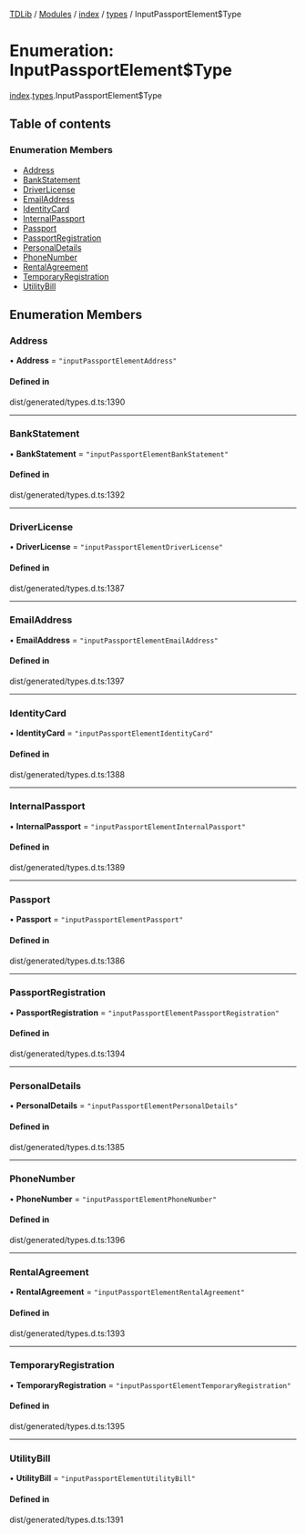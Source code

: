 [TDLib](../README.md) / [Modules](../modules.md) / [index](../modules/index.md) / [types](../modules/index.types.md) / InputPassportElement$Type

# Enumeration: InputPassportElement$Type

[index](../modules/index.md).[types](../modules/index.types.md).InputPassportElement$Type

## Table of contents

### Enumeration Members

- [Address](index.types.InputPassportElement_Type.md#address)
- [BankStatement](index.types.InputPassportElement_Type.md#bankstatement)
- [DriverLicense](index.types.InputPassportElement_Type.md#driverlicense)
- [EmailAddress](index.types.InputPassportElement_Type.md#emailaddress)
- [IdentityCard](index.types.InputPassportElement_Type.md#identitycard)
- [InternalPassport](index.types.InputPassportElement_Type.md#internalpassport)
- [Passport](index.types.InputPassportElement_Type.md#passport)
- [PassportRegistration](index.types.InputPassportElement_Type.md#passportregistration)
- [PersonalDetails](index.types.InputPassportElement_Type.md#personaldetails)
- [PhoneNumber](index.types.InputPassportElement_Type.md#phonenumber)
- [RentalAgreement](index.types.InputPassportElement_Type.md#rentalagreement)
- [TemporaryRegistration](index.types.InputPassportElement_Type.md#temporaryregistration)
- [UtilityBill](index.types.InputPassportElement_Type.md#utilitybill)

## Enumeration Members

### Address

• **Address** = ``"inputPassportElementAddress"``

#### Defined in

dist/generated/types.d.ts:1390

___

### BankStatement

• **BankStatement** = ``"inputPassportElementBankStatement"``

#### Defined in

dist/generated/types.d.ts:1392

___

### DriverLicense

• **DriverLicense** = ``"inputPassportElementDriverLicense"``

#### Defined in

dist/generated/types.d.ts:1387

___

### EmailAddress

• **EmailAddress** = ``"inputPassportElementEmailAddress"``

#### Defined in

dist/generated/types.d.ts:1397

___

### IdentityCard

• **IdentityCard** = ``"inputPassportElementIdentityCard"``

#### Defined in

dist/generated/types.d.ts:1388

___

### InternalPassport

• **InternalPassport** = ``"inputPassportElementInternalPassport"``

#### Defined in

dist/generated/types.d.ts:1389

___

### Passport

• **Passport** = ``"inputPassportElementPassport"``

#### Defined in

dist/generated/types.d.ts:1386

___

### PassportRegistration

• **PassportRegistration** = ``"inputPassportElementPassportRegistration"``

#### Defined in

dist/generated/types.d.ts:1394

___

### PersonalDetails

• **PersonalDetails** = ``"inputPassportElementPersonalDetails"``

#### Defined in

dist/generated/types.d.ts:1385

___

### PhoneNumber

• **PhoneNumber** = ``"inputPassportElementPhoneNumber"``

#### Defined in

dist/generated/types.d.ts:1396

___

### RentalAgreement

• **RentalAgreement** = ``"inputPassportElementRentalAgreement"``

#### Defined in

dist/generated/types.d.ts:1393

___

### TemporaryRegistration

• **TemporaryRegistration** = ``"inputPassportElementTemporaryRegistration"``

#### Defined in

dist/generated/types.d.ts:1395

___

### UtilityBill

• **UtilityBill** = ``"inputPassportElementUtilityBill"``

#### Defined in

dist/generated/types.d.ts:1391
